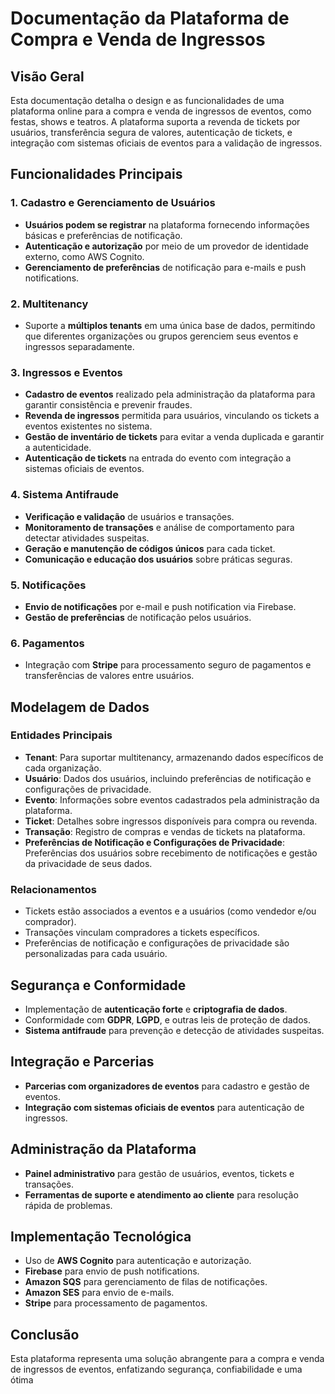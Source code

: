 # Documentação da Plataforma de Compra e Venda de Ingressos

## Visão Geral

Esta documentação detalha o design e as funcionalidades de uma plataforma online para a compra e venda de ingressos de eventos, como festas, shows e teatros. A plataforma suporta a revenda de tickets por usuários, transferência segura de valores, autenticação de tickets, e integração com sistemas oficiais de eventos para a validação de ingressos.

## Funcionalidades Principais

### 1. Cadastro e Gerenciamento de Usuários

- **Usuários podem se registrar** na plataforma fornecendo informações básicas e preferências de notificação.
- **Autenticação e autorização** por meio de um provedor de identidade externo, como AWS Cognito.
- **Gerenciamento de preferências** de notificação para e-mails e push notifications.

### 2. Multitenancy

- Suporte a **múltiplos tenants** em uma única base de dados, permitindo que diferentes organizações ou grupos gerenciem seus eventos e ingressos separadamente.

### 3. Ingressos e Eventos

- **Cadastro de eventos** realizado pela administração da plataforma para garantir consistência e prevenir fraudes.
- **Revenda de ingressos** permitida para usuários, vinculando os tickets a eventos existentes no sistema.
- **Gestão de inventário de tickets** para evitar a venda duplicada e garantir a autenticidade.
- **Autenticação de tickets** na entrada do evento com integração a sistemas oficiais de eventos.

### 4. Sistema Antifraude

- **Verificação e validação** de usuários e transações.
- **Monitoramento de transações** e análise de comportamento para detectar atividades suspeitas.
- **Geração e manutenção de códigos únicos** para cada ticket.
- **Comunicação e educação dos usuários** sobre práticas seguras.

### 5. Notificações

- **Envio de notificações** por e-mail e push notification via Firebase.
- **Gestão de preferências** de notificação pelos usuários.

### 6. Pagamentos

- Integração com **Stripe** para processamento seguro de pagamentos e transferências de valores entre usuários.

## Modelagem de Dados

### Entidades Principais

- **Tenant**: Para suportar multitenancy, armazenando dados específicos de cada organização.
- **Usuário**: Dados dos usuários, incluindo preferências de notificação e configurações de privacidade.
- **Evento**: Informações sobre eventos cadastrados pela administração da plataforma.
- **Ticket**: Detalhes sobre ingressos disponíveis para compra ou revenda.
- **Transação**: Registro de compras e vendas de tickets na plataforma.
- **Preferências de Notificação e Configurações de Privacidade**: Preferências dos usuários sobre recebimento de notificações e gestão da privacidade de seus dados.

### Relacionamentos

- Tickets estão associados a eventos e a usuários (como vendedor e/ou comprador).
- Transações vinculam compradores a tickets específicos.
- Preferências de notificação e configurações de privacidade são personalizadas para cada usuário.

## Segurança e Conformidade

- Implementação de **autenticação forte** e **criptografia de dados**.
- Conformidade com **GDPR**, **LGPD**, e outras leis de proteção de dados.
- **Sistema antifraude** para prevenção e detecção de atividades suspeitas.

## Integração e Parcerias

- **Parcerias com organizadores de eventos** para cadastro e gestão de eventos.
- **Integração com sistemas oficiais de eventos** para autenticação de ingressos.

## Administração da Plataforma

- **Painel administrativo** para gestão de usuários, eventos, tickets e transações.
- **Ferramentas de suporte e atendimento ao cliente** para resolução rápida de problemas.

## Implementação Tecnológica

- Uso de **AWS Cognito** para autenticação e autorização.
- **Firebase** para envio de push notifications.
- **Amazon SQS** para gerenciamento de filas de notificações.
- **Amazon SES** para envio de e-mails.
- **Stripe** para processamento de pagamentos.

## Conclusão

Esta plataforma representa uma solução abrangente para a compra e venda de ingressos de eventos, enfatizando segurança, confiabilidade e uma ótima